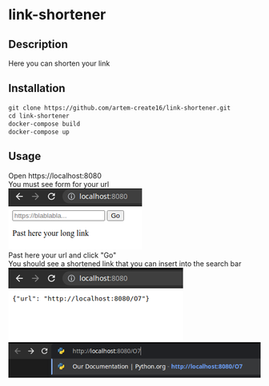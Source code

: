 # link-shortener
## Description
Here you can shorten your link
## Installation
```
git clone https://github.com/artem-create16/link-shortener.git
cd link-shortener
docker-compose build
docker-compose up
```
## Usage
Open https://localhost:8080 <br />
You must see form for your url <br />
    ![alt text](https://github.com/artem-create16/link-shortener/blob/master/asserts/images/main.png?raw=true) <br />
Past here your url and click "Go" <br />
You should see a shortened link that you can insert into the search bar <br />
    ![alt text](https://github.com/artem-create16/link-shortener/blob/master/asserts/images/main2.png?raw=true) <br />
    ![alt text](https://github.com/artem-create16/link-shortener/blob/master/asserts/images/main3.png?raw=true) <br />
